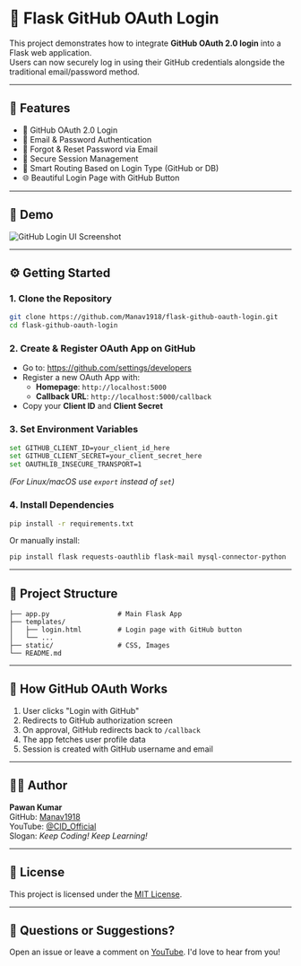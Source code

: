 # 🔐 Flask GitHub OAuth Login

This project demonstrates how to integrate **GitHub OAuth 2.0 login** into a Flask web application.  
Users can now securely log in using their GitHub credentials alongside the traditional email/password method.

---

## 🚀 Features

- 🔐 GitHub OAuth 2.0 Login
- 📨 Email & Password Authentication
- 🔁 Forgot & Reset Password via Email
- 📧 Secure Session Management
- 🧠 Smart Routing Based on Login Type (GitHub or DB)
- 🌐 Beautiful Login Page with GitHub Button

---

## 📸 Demo

![GitHub Login UI Screenshot](https://user-images.githubusercontent.com/yourusername/screenshot.png)

---

## ⚙️ Getting Started

### 1. Clone the Repository
```bash
git clone https://github.com/Manav1918/flask-github-oauth-login.git
cd flask-github-oauth-login
```

### 2. Create & Register OAuth App on GitHub
- Go to: https://github.com/settings/developers
- Register a new OAuth App with:
  - **Homepage**: `http://localhost:5000`
  - **Callback URL**: `http://localhost:5000/callback`
- Copy your **Client ID** and **Client Secret**

### 3. Set Environment Variables
```bash
set GITHUB_CLIENT_ID=your_client_id_here
set GITHUB_CLIENT_SECRET=your_client_secret_here
set OAUTHLIB_INSECURE_TRANSPORT=1
```

*(For Linux/macOS use `export` instead of `set`)*

### 4. Install Dependencies
```bash
pip install -r requirements.txt
```

Or manually install:
```bash
pip install flask requests-oauthlib flask-mail mysql-connector-python
```

---

## 📝 Project Structure

```
├── app.py                 # Main Flask App
├── templates/
│   ├── login.html         # Login page with GitHub button
│   └── ...
├── static/                # CSS, Images
└── README.md
```

---

## 🔑 How GitHub OAuth Works

1. User clicks "Login with GitHub"
2. Redirects to GitHub authorization screen
3. On approval, GitHub redirects back to `/callback`
4. The app fetches user profile data
5. Session is created with GitHub username and email

---

## 👨‍💻 Author

**Pawan Kumar**  
GitHub: [Manav1918](https://github.com/Manav1918)  
YouTube: [@CID_Official](https://youtube.com/@CID_Official)  
Slogan: *Keep Coding! Keep Learning!*

---

## 📄 License

This project is licensed under the [MIT License](LICENSE).

---

## 💬 Questions or Suggestions?

Open an issue or leave a comment on [YouTube](https://youtube.com/@CID_Official). I'd love to hear from you!
